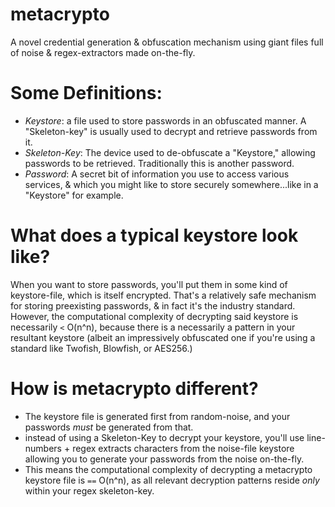 # metacrypto
A novel credential generation & obfuscation mechanism using giant files full of noise & regex-extractors made on-the-fly.

# Some Definitions:
- *Keystore*: a file used to store passwords in an obfuscated manner. A "Skeleton-key" is usually used to decrypt and retrieve passwords from it.
- *Skeleton-Key*: The device used to de-obfuscate a "Keystore," allowing passwords to be retrieved. Traditionally this is another password.
- *Password*: A secret bit of information you use to access various services, & which you might like to store securely somewhere...like in a "Keystore" for example.

# What does a typical keystore look like?
When you want to store passwords, you'll put them in some kind of keystore-file, which is itself encrypted.
That's a relatively safe mechanism for storing preexisting passwords, & in fact it's the industry standard.
However, the computational complexity of decrypting said keystore is necessarily `<` O(n^n), because there is a necessarily a pattern in your resultant keystore (albeit an impressively obfuscated one if you're using a standard like Twofish, Blowfish, or AES256.)


# How is metacrypto different?

- The keystore file is generated first from random-noise, and your passwords *must* be generated from that.
- instead of using a Skeleton-Key to decrypt your keystore, you'll use line-numbers + regex extracts characters from the noise-file keystore allowing you to generate your passwords from the noise on-the-fly.
- This means the computational complexity of decrypting a metacrypto keystore file is `==` O(n^n), as all relevant decryption patterns reside *only* within your regex skeleton-key.